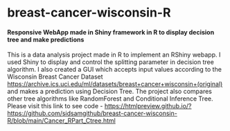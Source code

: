 # breast-cancer-wisconsin-R

#### Responsive WebApp made in Shiny framework in R to display decision tree and make predictions 

This is a data analysis project made in R to implement an RShiny webapp. I used Shiny to display and control the splitting parameter in decision tree algorithm.
I also created a GUI which accepts input values according to the Wisconsin Breast Cancer Dataset  https://archive.ics.uci.edu/ml/datasets/breast+cancer+wisconsin+(original) and makes a prediction using Decision Tree. The project also compares other tree algorithms like RandomForest and Conditional Inference Tree.
Please visit this link to see code - https://htmlpreview.github.io/?https://github.com/sidsamgithub/breast-cancer-wisconsin-R/blob/main/Cancer_RPart_Ctree.html
